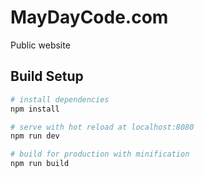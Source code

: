 # MayDayCode.com

Public website

## Build Setup

``` bash
# install dependencies
npm install

# serve with hot reload at localhost:8080
npm run dev

# build for production with minification
npm run build
```

